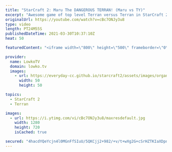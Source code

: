 ```yaml
---
title: "StarCraft 2: Maru The DANGEROUS TERRAN! (Maru vs TY)"
excerpt: "Awesome game of top level Terran versus Terran in StarCraft 2 between Maru and TY.  Maru vs HeroMarine: https://youtu.be/cBJMOrlebSg  Support my work on Patreon: http://www.patreon.com/lowkotv Become a YouTube member: https://lowko.tv/join  My second channel: http://lowko.tv/morelowko Lowko Merch: http://lowko.tv/merch"
originalUrl: https://youtube.com/watch?v=cBc7ONJy3u8
type: video
length: PT24M55S
publishedDateTime: 2021-03-30T10:37:10Z
heat: 50

featuredContent: "<iframe width=\"800\" height=\"500\" frameborder=\"0\" src=\"https://www.youtube.com/embed/cBc7ONJy3u8\" allow=\"accelerometer; autoplay; encrypted-media; gyroscope; picture-in-picture\" allowfullscreen></iframe>"

provider:
  name: LowkoTV
  domain: lowko.tv
  images:
    - url: https://everyday-cc.github.io/starcraft2/assets/images/organizations/lowko.tv-50x50.jpg
      width: 50
      height: 50

topics:
  - StarCraft 2
  - Terran

images:
  - url: https://i.ytimg.com/vi/cBc7ONJy3u8/maxresdefault.jpg
    width: 1280
    height: 720
    isCached: true

secured: "4hacdYQeYcjn4l0MGnFfSIuU/5QKCjj2+982/+v/t+wXg2G+cSrHZTKIaXDpnFTQBIOeoCOj77ODjV/XTeX78WHpTpVjQ4yKN+MbEB429dtW54lUtgrKJeSvTDJ0aP4QL3QFrqnJwu0r9vg3A6PfxaCBhZ68IWEH33/bGVTxDgqyIY5/wo8PNFhAi5wkeOI0nD7hPWn0LwVSHQMUv+w28mi0pT6P0NN7STuaU9PdJpY6eWpbeA22JEctObFf1cQOzGQP6/eL1+GZ9w5LYyLBs+2z0TPNudjOcpz4lIGn+UDIE52M/eGwY2axYd1KKeNtTaxk+0MlnnNKIVucDxCh23umSianwMDyysA8DKXXmVnuK3Gz5BWKnlwlWZj1ReGUN8PaFw9rtWMYBLqRKzJ2LBIygMuPqg1v2HJBtVjT19MI28funUCnPm8gS8fiKD6Q;FsQxJ4rJqzyKgkabru+O1Q=="
---
```


